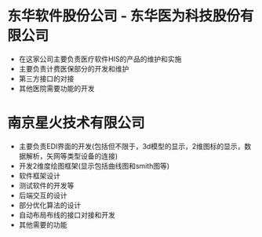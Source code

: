 # 东华软件股份公司 - 东华医为科技股份有限公司
- 在这家公司主要负责医疗软件HIS的产品的维护和实施
- 主要负责计费医保部分的开发和维护
- 第三方接口的对接
- 其他医院需要功能的开发

# 南京星火技术有限公司
- 主要负责EDI界面的开发(包括但不限于，3d模型的显示，2维图标的显示，数据解析，矢网等类型设备的连接)
- 开发2维度绘图框架(显示包括曲线图和smith图等)
- 软件框架设计
- 测试软件的开发等
- 后端交互的设计
- 部分优化算法的设计
- 自动布局布线的接口对接和开发
- 其他需要的功能